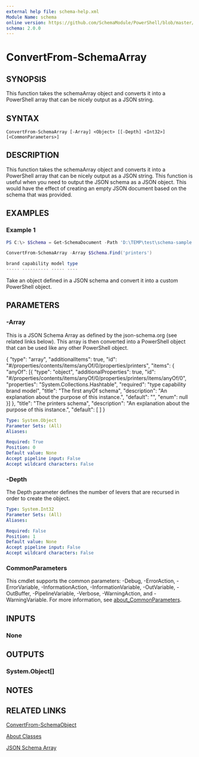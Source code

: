 ```yaml
---
external help file: schema-help.xml
Module Name: schema
online version: https://github.com/SchemaModule/PowerShell/blob/master/docs/ConvertFrom-SchemaArray.md#convertfrom-schemaarray
schema: 2.0.0
---
```


# ConvertFrom-SchemaArray

## SYNOPSIS

This function takes the schemaArray object and converts it into a PowerShell array
that can be nicely output as a JSON string.

## SYNTAX

```
ConvertFrom-SchemaArray [-Array] <Object> [[-Depth] <Int32>] [<CommonParameters>]
```

## DESCRIPTION

This function takes the schemaArray object and converts it into a PowerShell array
that can be nicely output as a JSON string. This function is useful when you need
to output the JSON schema as a JSON object. This would have the effect of
creating an empty JSON document based on the schema that was provided.

## EXAMPLES

### Example 1

```powershell
PS C:\> $Schema = Get-SchemaDocument -Path 'D:\TEMP\test\schema-sample.json'

ConvertFrom-SchemaArray -Array $Schema.Find('printers')

brand capability model type
----- ---------- ----- ----
```

Take an object defined in a JSON schema and convert it into a custom PowerShell
object.

## PARAMETERS

### -Array

This is a JSON Schema Array as defined by the json-schema.org (see related links
below). This array is then converted into a PowerShell object that can be used
like any other PowerShell object.

{
 "type": "array",
 "additionalItems": true,
 "id": "#/properties/contents/items/anyOf/0/properties/printers",
 "items": {
  "anyOf": [{
   "type": "object",
   "additionalProperties": true,
   "id": "#/properties/contents/items/anyOf/0/properties/printers/items/anyOf/0",
   "properties": "System.Collections.Hashtable",
   "required": "type capability brand model",
   "title": "The first anyOf schema",
   "description": "An explanation about the purpose of this instance.",
   "default": "",
   "enum": null
  }]
 },
 "title": "The printers schema",
 "description": "An explanation about the purpose of this instance.",
 "default": [
 ]
}

```yaml
Type: System.Object
Parameter Sets: (All)
Aliases:

Required: True
Position: 0
Default value: None
Accept pipeline input: False
Accept wildcard characters: False
```

### -Depth

The Depth parameter defines the number of levers that are recursed in order to
create the object.

```yaml
Type: System.Int32
Parameter Sets: (All)
Aliases:

Required: False
Position: 1
Default value: None
Accept pipeline input: False
Accept wildcard characters: False
```

### CommonParameters
This cmdlet supports the common parameters: -Debug, -ErrorAction, -ErrorVariable, -InformationAction, -InformationVariable, -OutVariable, -OutBuffer, -PipelineVariable, -Verbose, -WarningAction, and -WarningVariable. For more information, see [about_CommonParameters](http://go.microsoft.com/fwlink/?LinkID=113216).

## INPUTS

### None
## OUTPUTS

### System.Object[]
## NOTES

## RELATED LINKS

[ConvertFrom-SchemaObject](https://github.com/SchemaModule/PowerShell/blob/master/docs/ConvertFrom-SchemaObject.md#convertfrom-schemaobject)

[About Classes](https://github.com/SchemaModule/PowerShell/blob/master/docs/about_Schema_Classes.md)

[JSON Schema Array](https://json-schema.org/understanding-json-schema/reference/array.html)
